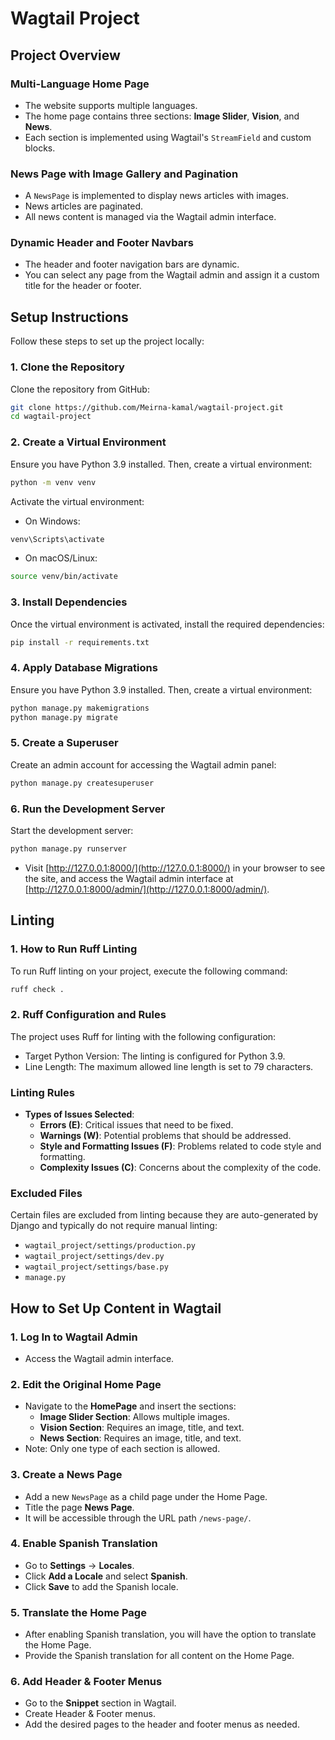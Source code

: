 # Wagtail Project

## Project Overview

### Multi-Language Home Page
- The website supports multiple languages.
- The home page contains three sections: **Image Slider**, **Vision**, and **News**.
- Each section is implemented using Wagtail's `StreamField` and custom blocks.

### News Page with Image Gallery and Pagination
- A `NewsPage` is implemented to display news articles with images.
- News articles are paginated.
- All news content is managed via the Wagtail admin interface.


### Dynamic Header and Footer Navbars
- The header and footer navigation bars are dynamic.
- You can select any page from the Wagtail admin and assign it a custom title for the header or footer.

## Setup Instructions

Follow these steps to set up the project locally:

### 1. Clone the Repository
Clone the repository from GitHub:

```bash
git clone https://github.com/Meirna-kamal/wagtail-project.git
cd wagtail-project
```

### 2. Create a Virtual Environment
Ensure you have Python 3.9 installed. Then, create a virtual environment:
```bash
python -m venv venv
```
Activate the virtual environment:

- On Windows:
```bash
venv\Scripts\activate
```
- On macOS/Linux:
```bash
source venv/bin/activate
```

### 3. Install Dependencies
Once the virtual environment is activated, install the required dependencies:

```bash
pip install -r requirements.txt
```

### 4. Apply Database Migrations
Ensure you have Python 3.9 installed. Then, create a virtual environment:
```bash
python manage.py makemigrations
python manage.py migrate
```

### 5. Create a Superuser
Create an admin account for accessing the Wagtail admin panel:
```bash
python manage.py createsuperuser
```

### 6. Run the Development Server

Start the development server:

```bash
python manage.py runserver
```

- Visit [http://127.0.0.1:8000/](http://127.0.0.1:8000/) in your browser to see the site, and access the Wagtail admin interface at [http://127.0.0.1:8000/admin/](http://127.0.0.1:8000/admin/).

## Linting

### 1. How to Run Ruff Linting
To run Ruff linting on your project, execute the following command:

```bash
ruff check .
```
### 2. Ruff Configuration and Rules
The project uses Ruff for linting with the following configuration:

- Target Python Version: The linting is configured for Python 3.9.
- Line Length: The maximum allowed line length is set to 79 characters.

### Linting Rules
- **Types of Issues Selected**:
  - **Errors (E)**: Critical issues that need to be fixed.
  - **Warnings (W)**: Potential problems that should be addressed.
  - **Style and Formatting Issues (F)**: Problems related to code style and formatting.
  - **Complexity Issues (C)**: Concerns about the complexity of the code.

### Excluded Files
Certain files are excluded from linting because they are auto-generated by Django and typically do not require manual linting:
- `wagtail_project/settings/production.py`
- `wagtail_project/settings/dev.py`
- `wagtail_project/settings/base.py`
- `manage.py`

## How to Set Up Content in Wagtail

### 1. Log In to Wagtail Admin
- Access the Wagtail admin interface.

### 2. Edit the Original Home Page
- Navigate to the **HomePage** and insert the sections:
  - **Image Slider Section**: Allows multiple images.
  - **Vision Section**: Requires an image, title, and text.
  - **News Section**: Requires an image, title, and text.
- Note: Only one type of each section is allowed.

### 3. Create a News Page
- Add a new `NewsPage` as a child page under the Home Page.
- Title the page **News Page**.
- It will be accessible through the URL path `/news-page/`.

### 4. Enable Spanish Translation
- Go to **Settings** → **Locales**.
- Click **Add a Locale** and select **Spanish**.
- Click **Save** to add the Spanish locale.

### 5. Translate the Home Page
- After enabling Spanish translation, you will have the option to translate the Home Page.
- Provide the Spanish translation for all content on the Home Page.

### 6. Add Header & Footer Menus
- Go to the **Snippet** section in Wagtail.
- Create Header & Footer menus.
- Add the desired pages to the header and footer menus as needed.

